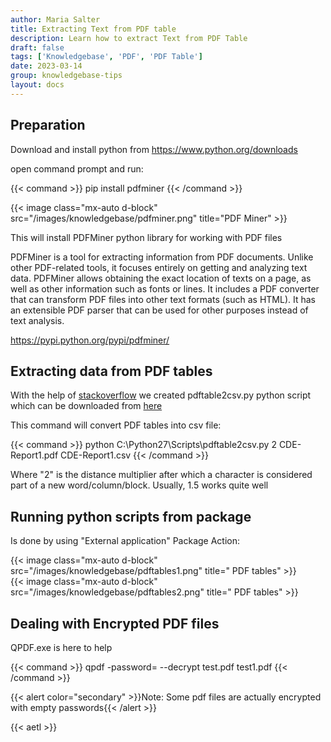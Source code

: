 ```yaml
---
author: Maria Salter
title: Extracting Text from PDF table
description: Learn how to extract Text from PDF Table
draft: false
tags: ['Knowledgebase', 'PDF', 'PDF Table']
date: 2023-03-14
group: knowledgebase-tips
layout: docs
---
```


## Preparation

Download and install python from https://www.python.org/downloads

open command prompt and run:

{{< command >}}
pip install pdfminer
{{< /command >}}

{{< image class="mx-auto d-block"  src="/images/knowledgebase/pdfminer.png" title="PDF Miner" >}}

This will install PDFMiner python library for working with PDF files

PDFMiner is a tool for extracting information from PDF documents. Unlike other PDF-related tools, it focuses entirely on getting and analyzing text data. PDFMiner allows obtaining the exact location of texts on a page, as well as other information such as fonts or lines. It includes a PDF converter that can transform PDF files into other text formats (such as HTML). It has an extensible PDF parser that can be used for other purposes instead of text analysis.

https://pypi.python.org/pypi/pdfminer/

## Extracting data from PDF tables

With the help of [stackoverflow](https://stackoverflow.com/questions/36902496/python-pdfminer-pdf-to-csv) we created pdftable2csv.py python script which can be downloaded from [here](https://www.etl-tools.com/dmdocuments/pdftable2csv.zip)

This command will convert PDF tables into csv file:

{{< command >}}
python C:\Python27\Scripts\pdftable2csv.py 2 CDE-Report1.pdf CDE-Report1.csv
{{< /command >}}

Where "2" is the distance multiplier after which a character is considered part of a new word/column/block. Usually, 1.5 works quite well

## Running python scripts from package

Is done by using "External application" Package Action:

{{< image class="mx-auto d-block"  src="/images/knowledgebase/pdftables1.png" title=" PDF tables" >}}
\
{{< image class="mx-auto d-block"  src="/images/knowledgebase/pdftables2.png" title=" PDF tables" >}}

## Dealing with Encrypted PDF files

QPDF.exe is here to help

{{< command >}}
qpdf -password= --decrypt test.pdf test1.pdf
{{< /command >}}

{{< alert color="secondary" >}}Note: Some pdf files are actually encrypted with empty passwords{{< /alert >}}

{{< aetl >}}
